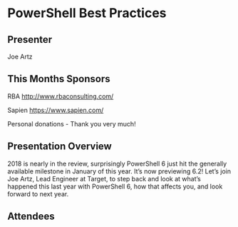 # PowerShell Best Practices

## Presenter

Joe Artz

## This Months Sponsors

RBA <http://www.rbaconsulting.com/>

Sapien <https://www.sapien.com/>

Personal donations - Thank you very much!

## Presentation Overview

2018 is nearly in the review, surprisingly PowerShell 6 just hit the generally available milestone in January of this year. It’s now previewing 6.2! Let’s join Joe Artz, Lead Engineer at Target, to step back and look at what’s happened this last year with PowerShell 6, how that affects you, and look forward to next year.

## Attendees